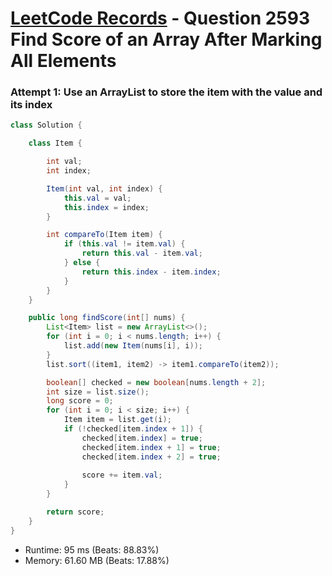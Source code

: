 # [LeetCode Records](../../README.md) - Question 2593 Find Score of an Array After Marking All Elements

### Attempt 1: Use an ArrayList to store the item with the value and its index
```java
class Solution {

    class Item {

        int val;
        int index;

        Item(int val, int index) {
            this.val = val;
            this.index = index;
        }

        int compareTo(Item item) {
            if (this.val != item.val) {
                return this.val - item.val;
            } else {
                return this.index - item.index;
            }
        }
    }

    public long findScore(int[] nums) {
        List<Item> list = new ArrayList<>();
        for (int i = 0; i < nums.length; i++) {
            list.add(new Item(nums[i], i));
        }
        list.sort((item1, item2) -> item1.compareTo(item2));

        boolean[] checked = new boolean[nums.length + 2];
        int size = list.size();
        long score = 0;
        for (int i = 0; i < size; i++) {
            Item item = list.get(i);
            if (!checked[item.index + 1]) {
                checked[item.index] = true;
                checked[item.index + 1] = true;
                checked[item.index + 2] = true;
                
                score += item.val;
            }
        }

        return score;
    }
}
```
- Runtime: 95 ms (Beats: 88.83%)
- Memory: 61.60 MB (Beats: 17.88%)

<br>

